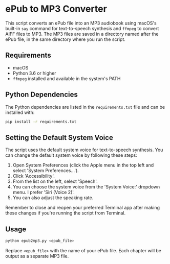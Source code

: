 # ePub to MP3 Converter

This script converts an ePub file into an MP3 audiobook using macOS's built-in `say` command for text-to-speech synthesis and `ffmpeg` to convert AIFF files to MP3. The MP3 files are saved in a directory named after the ePub file, in the same directory where you run the script.

## Requirements

- macOS
- Python 3.6 or higher
- `ffmpeg` installed and available in the system's PATH

## Python Dependencies

The Python dependencies are listed in the `requirements.txt` file and can be installed with:

```bash
pip install -r requirements.txt
```

## Setting the Default System Voice

The script uses the default system voice for text-to-speech synthesis. You can change the default system voice by following these steps:

1. Open System Preferences (click the Apple menu in the top left and select 'System Preferences...').
2. Click 'Accessibility'.
3. From the list on the left, select 'Speech'.
4. You can choose the system voice from the 'System Voice:' dropdown menu. I prefer 'Siri (Voice 2)'. 
5. You can also adjust the speaking rate.

Remember to close and reopen your preferred Terminal app after making these changes if you're running the script from Terminal.

## Usage

```bash
python epub2mp3.py <epub_file>
```

Replace `<epub_file>` with the name of your ePub file. Each chapter will be output as a separate MP3 file.
